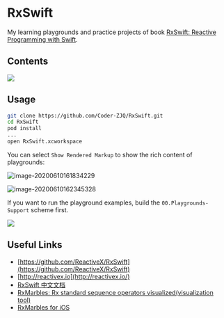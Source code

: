 # RxSwift
My learning playgrounds and practice projects of book [RxSwift: Reactive Programming with Swift](https://store.raywenderlich.com/products/rxswift).

## Contents

![](https://gitee.com/coder-zjq/ImageHost/raw/master/jokerz.me/20200610154126.png)

## Usage

``` bash
git clone https://github.com/Coder-ZJQ/RxSwift.git
cd RxSwift
pod install
...
open RxSwift.xcworkspace
```

You can select `Show Rendered Markup` to show the rich content of playgrounds:

![image-20200610161834229](https://gitee.com/coder-zjq/ImageHost/raw/master/jokerz.me/image-20200610161834229.png)

![image-20200610162345328](https://gitee.com/coder-zjq/ImageHost/raw/master/jokerz.me/image-20200610162345328.png)

If you want to run the playground examples, build the `00.Playgrounds-Support` scheme first.

![](https://gitee.com/coder-zjq/ImageHost/raw/master/jokerz.me/20200610161348.png)

## Useful Links

- [https://github.com/ReactiveX/RxSwift](https://github.com/ReactiveX/RxSwift)
- [http://reactivex.io](http://reactivex.io/)
- [RxSwift 中文文档](https://beeth0ven.github.io/RxSwift-Chinese-Documentation/)
- [RxMarbles: Rx standard sequence operators visualized(visualization tool)](http://rxmarbles.com/)
- [RxMarbles for iOS](https://github.com/RxSwiftCommunity/RxMarbles)